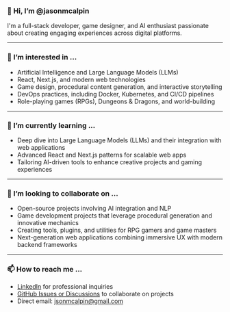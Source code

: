 ### 👋 Hi, I’m @jasonmcalpin

I'm a full-stack developer, game designer, and AI enthusiast passionate about creating engaging experiences across digital platforms.

---

### 👀 I’m interested in ...
- Artificial Intelligence and Large Language Models (LLMs)
- React, Next.js, and modern web technologies
- Game design, procedural content generation, and interactive storytelling
- DevOps practices, including Docker, Kubernetes, and CI/CD pipelines
- Role-playing games (RPGs), Dungeons & Dragons, and world-building

---

### 🌱 I’m currently learning ...
- Deep dive into Large Language Models (LLMs) and their integration with web applications
- Advanced React and Next.js patterns for scalable web apps
- Tailoring AI-driven tools to enhance creative projects and gaming experiences

---

### 💞️ I’m looking to collaborate on ...
- Open-source projects involving AI integration and NLP
- Game development projects that leverage procedural generation and innovative mechanics
- Creating tools, plugins, and utilities for RPG gamers and game masters
- Next-generation web applications combining immersive UX with modern backend frameworks

---

### 📫 How to reach me ...
- [LinkedIn](https://www.linkedin.com/in/jasondennismcalpin) for professional inquiries
- [GitHub Issues or Discussions](https://github.com/jasonmcalpin) to collaborate on projects
- Direct email: <a href="mailto:jsonmcalpin&#64;gmail&#46;com">jsonmcalpin&#64;gmail&#46;com</a>

<!---
jasonmcalpin/jasonmcalpin is a ✨ special ✨ repository because its `README.md` (this file) appears on your GitHub profile.
You can click the Preview link to take a look at your changes.
--->
